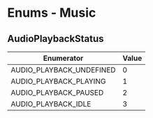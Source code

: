 # Enums - Music

## AudioPlaybackStatus

Enumerator | Value
---------- | -----
AUDIO_PLAYBACK_UNDEFINED | 0
AUDIO_PLAYBACK_PLAYING | 1
AUDIO_PLAYBACK_PAUSED | 2
AUDIO_PLAYBACK_IDLE | 3

